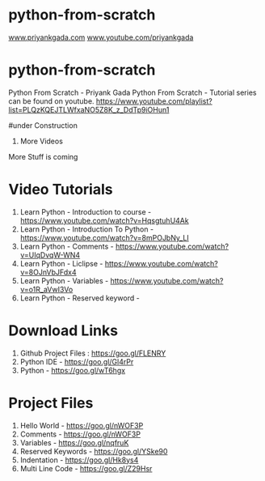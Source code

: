 # python-from-scratch
www.priyankgada.com
 www.youtube.com/priyankgada

# python-from-scratch

Python From Scratch - Priyank Gada
Python From Scratch - Tutorial series can be found on youtube.
https://www.youtube.com/playlist?list=PLQzKQEJTLWfxaNO5Z8K_z_DdTp9iOHun1

#under Construction

1. More Videos

More Stuff is coming

# Video Tutorials

1. Learn Python - Introduction to course - https://www.youtube.com/watch?v=HqsgtuhU4Ak
2. Learn Python - Introduction To Python - https://www.youtube.com/watch?v=8mPOJbNy_LI
3. Learn Python - Comments - https://www.youtube.com/watch?v=UIqDvqW-WN4
4. Learn Python - Liclipse - https://www.youtube.com/watch?v=8OJnVbJFdx4
5. Learn Python - Variables - https://www.youtube.com/watch?v=o1R_aVwI3Vo
6. Learn Python - Reserved keyword - 

# Download Links

1. Github Project Files : https://goo.gl/FLENRY
2. Python IDE - https://goo.gl/Gl4rPr
3. Python - https://goo.gl/wT6hgx

# Project Files

1. Hello World - https://goo.gl/nWOF3P
2. Comments - https://goo.gl/nWOF3P
3. Variables - https://goo.gl/nqfruK
4. Reserved Keywords - https://goo.gl/YSke90
5. Indentation - https://goo.gl/Hk8ys4
6. Multi Line Code - https://goo.gl/Z29Hsr
